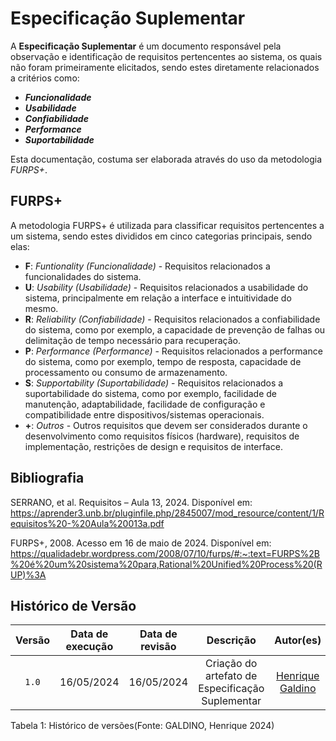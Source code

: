 # Especificação Suplementar

A **Especificação Suplementar** é um documento responsável pela observação e identificação de requisitos pertencentes ao sistema, os quais não foram primeiramente elicitados, sendo estes diretamente relacionados a critérios como:

- ***Funcionalidade***
- ***Usabilidade***
- ***Confiabilidade***
- ***Performance***
- ***Suportabilidade***

Esta documentação, costuma ser elaborada através do uso da metodologia *FURPS+*.


## FURPS+
A metodologia FURPS+ é utilizada para classificar requisitos pertencentes a um sistema, sendo estes divididos em cinco categorias principais, sendo elas:

- **F**: *Funtionality (Funcionalidade)* - Requisitos relacionados a funcionalidades do sistema.
- **U**: *Usability (Usabilidade)* - Requisitos relacionados a usabilidade do sistema, principalmente em relação a interface e intuitividade do mesmo.
- **R**: *Reliability (Confiabilidade)* - Requisitos relacionados a confiabilidade do sistema, como por exemplo, a capacidade de prevenção de falhas ou delimitação de tempo necessário para recuperação.
- **P**: *Performance (Performance)* - Requisitos relacionados a performance do sistema, como por exemplo, tempo de resposta, capacidade de processamento ou consumo de armazenamento.
- **S**: *Supportability (Suportabilidade)* - Requisitos relacionados a suportabilidade do sistema, como por exemplo, facilidade de manutenção, adaptabilidade, facilidade de configuração e compatibilidade entre dispositivos/sistemas operacionais.
- **+**: *Outros* - Outros requisitos que devem ser considerados durante o desenvolvimento como requisitos físicos (hardware), requisitos de implementação, restrições de design e requisitos de interface.

## Bibliografia

SERRANO, et al. Requisitos – Aula 13, 2024. Disponível em: <https://aprender3.unb.br/pluginfile.php/2845007/mod_resource/content/1/Requisitos%20-%20Aula%20013a.pdf>

FURPS+, 2008. Acesso em 16 de maio de 2024. Disponível em: <https://qualidadebr.wordpress.com/2008/07/10/furps/#:~:text=FURPS%2B%20é%20um%20sistema%20para,Rational%20Unified%20Process%20(RUP)%3A>

## Histórico de Versão
| Versão | Data de execução | Data de revisão |  Descrição            | Autor(es)         | Revisor(es)  |
| :------: | :----------: | :--------: | :--------------------: | :-------------: | :----------: |
| `1.0` | 16/05/2024  | 16/05/2024 | Criação do artefato de Especificação Suplementar | [Henrique Galdino](https://github.com/hgaldino05) | [Igor Thiago](https://github.com/alladin-51) |
<div align="center">
<figcaption align="left">Tabela 1: Histórico de versões(Fonte: GALDINO, Henrique 2024)</figcaption>
</div>
<br/>